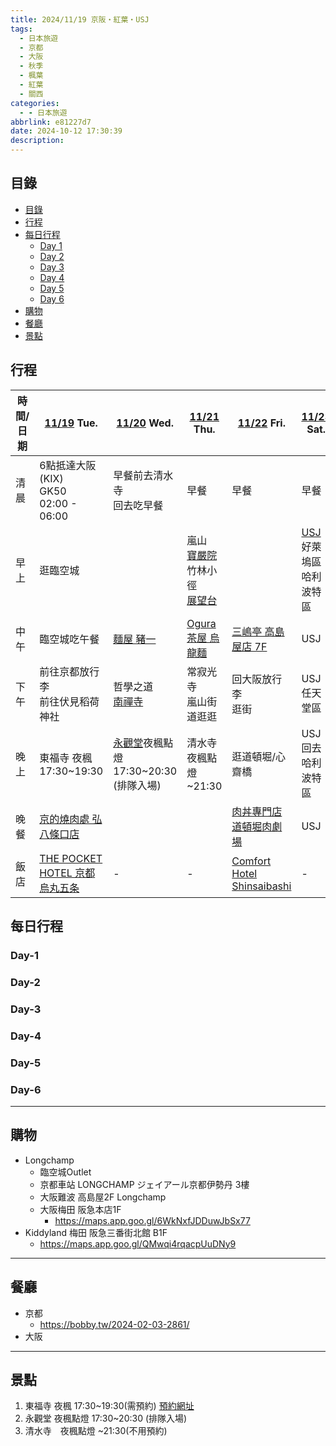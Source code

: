 ```yaml
---
title: 2024/11/19 京阪・紅葉・USJ
tags:
  - 日本旅遊
  - 京都
  - 大阪
  - 秋季
  - 楓葉
  - 紅葉
  - 關西
categories:
  - - 日本旅遊
abbrlink: e81227d7
date: 2024-10-12 17:30:39
description:
---
```


## 目錄

- [目錄](#目錄)
- [行程](#行程)
- [每日行程](#每日行程)
  - [Day 1](#Day-1)
  - [Day 2](#Day-2)
  - [Day 3](#Day-3)
  - [Day 4](#Day-4)
  - [Day 5](#Day-5)
  - [Day 6](#Day-6)
- [購物](#購物)
- [餐廳](#餐廳)
- [景點](#景點)


## 行程

| 時間/日期 | [11/19](#Day-1) Tue. | [11/20](#Day-2) Wed. | [11/21](#Day-3) Thu. | [11/22](#Day-4) Fri. | [11/23](#Day-5) Sat. | [11/24](#Day-6) Sun. |
|---|---|---|---|---|---|---|
| 清晨 | 6點抵達大阪(KIX)<br>GK50<br>02:00 - 06:00 | 早餐前去清水寺<br>回去吃早餐 | 早餐 | 早餐 | 早餐 | 早餐 |
| 早上 | 逛臨空城 |  | 嵐山<br>[寶嚴院](https://maps.app.goo.gl/Sj3iKD5zCygMF6wF8)<br>竹林小徑<br>[展望台](https://maps.app.goo.gl/DbkJvF8CeTFmcYLB6) |  | [USJ](https://maps.app.goo.gl/85a4KKW6WQU4chZy6)<br>好萊塢區<br>哈利波特區 |  |
| 中午 | 臨空城吃午餐 | [麵屋 豬一](https://maps.app.goo.gl/JE8rtnPbt1UHQ5Dd8) | [Ogura茶屋 烏龍麵](https://maps.app.goo.gl/93ep5zaMiyQ2PHN86) | [三嶋亭 高島屋店 7F](https://maps.app.goo.gl/9SX3MKEXSsFDzLWTA) | USJ |  |
| 下午 | 前往京都放行李<br>前往伏見稻荷神社 | 哲學之道<br>[南禪寺](https://maps.app.goo.gl/pSNTdyyovwPmAZ6w6) | 常寂光寺<br>嵐山街道逛逛 | 回大阪放行李<br>逛街 | USJ 任天堂區 | 逛街 |
| 晚上 | 東福寺 夜楓 17:30~19:30 | [永觀堂](https://maps.app.goo.gl/dhYvKmvjtvsN7BMv8)夜楓點燈 17:30~20:30 (排隊入場) | 清水寺夜楓點燈 ~21:30 | 逛道頓堀/心齋橋 | USJ 回去哈利波特區 | 前往機場<br>GK51<br>23:20 - 01:30(+1) |
| 晚餐 | [京的燒肉處 弘 八條口店](https://maps.app.goo.gl/WQ58rg2q5R8ezMgF8) |  |  | [肉丼專門店 道頓堀肉劇場](https://maps.app.goo.gl/Wg4iHSBvGwsp1aW49) | USJ | 大阪市區或臨空城 |
| 飯店 | [THE POCKET HOTEL 京都烏丸五条](https://maps.app.goo.gl/gV23h69L9RVFdh8k8) | - | - | [Comfort Hotel Shinsaibashi](https://maps.app.goo.gl/toL3uoBQfQLuX6ox6) | - | - |

<!-- more -->

## 每日行程

### Day-1

### Day-2

### Day-3

### Day-4

### Day-5

### Day-6

---

## 購物

- Longchamp
  - 臨空城Outlet
  - 京都車站 LONGCHAMP ジェイアール京都伊勢丹 3樓
  - 大阪難波 高島屋2F Longchamp
  - 大阪梅田 阪急本店1F
    - <https://maps.app.goo.gl/6WkNxfJDDuwJbSx77>
- Kiddyland 梅田 阪急三番街北館 B1F
  - <https://maps.app.goo.gl/QMwqi4rqacpUuDNy9>

---

## 餐廳

- 京都
  - <https://bobby.tw/2024-02-03-2861/>
- 大阪

---

## 景點

1. 東福寺 夜楓 17:30~19:30(需預約) [預約網址](https://ec.travel.jr-central.co.jp/tp/optionalFacilities/Z000002/plans/Z000002-C003136-M004325/detail?useDate=20241119&lang=ja)
2. 永觀堂 夜楓點燈 17:30~20:30 (排隊入場)
3. 清水寺　夜楓點燈 ~21:30(不用預約)
